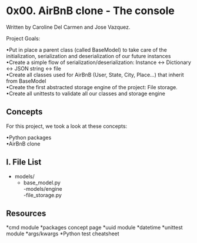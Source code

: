 # 0x00. AirBnB clone - The console  

Written by Caroline Del Carmen and Jose Vazquez.  

Project Goals:  

•Put in place a parent class (called BaseModel) to take care of the initialization, serialization and deserialization of our future instances  
•Create a simple flow of serialization/deserialization: Instance <-> Dictionary <-> JSON string <-> file  
•Create all classes used for AirBnB (User, State, City, Place…) that inherit from BaseModel  
•Create the first abstracted storage engine of the project: File storage.  
•Create all unittests to validate all our classes and storage engine  

## Concepts  
For this project, we took a look at these concepts:  

•Python packages  
•AirBnB clone  

I. File List  
------------  
- models/    
  - base_model.py  
-models/engine  
  -file_storage.py

## Resources

*cmd module
*packages concept page
*uuid module
*datetime
*unittest module
*args/kwargs
*Python test cheatsheet
